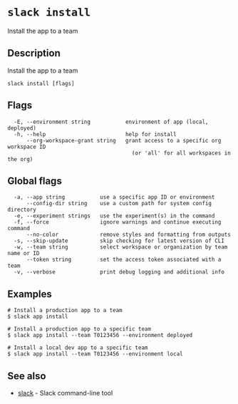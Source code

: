 # `slack install`

Install the app to a team

## Description

Install the app to a team

```
slack install [flags]
```

## Flags

```
  -E, --environment string           environment of app (local, deployed)
  -h, --help                         help for install
      --org-workspace-grant string   grant access to a specific org workspace ID
                                       (or 'all' for all workspaces in the org)
```

## Global flags

```
  -a, --app string           use a specific app ID or environment
      --config-dir string    use a custom path for system config directory
  -e, --experiment strings   use the experiment(s) in the command
  -f, --force                ignore warnings and continue executing command
      --no-color             remove styles and formatting from outputs
  -s, --skip-update          skip checking for latest version of CLI
  -w, --team string          select workspace or organization by team name or ID
      --token string         set the access token associated with a team
  -v, --verbose              print debug logging and additional info
```

## Examples

```
# Install a production app to a team
$ slack app install

# Install a production app to a specific team
$ slack app install --team T0123456 --environment deployed

# Install a local dev app to a specific team
$ slack app install --team T0123456 --environment local
```

## See also

* [slack](slack)	 - Slack command-line tool

